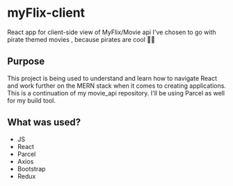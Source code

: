 # myFlix-client
React app for client-side view of MyFlix/Movie api
 I've chosen to go with pirate themed movies , because pirates are cool 🏴‍☠️
 ## Purpose
 This project is being used to understand and learn how to navigate React and work further on the MERN stack when it comes to creating applications. This is a continuation of my movie_api repository. I'll be using Parcel as well for my build tool. 
 ## What was used?
 - JS
 - React
 - Parcel
 - Axios
 - Bootstrap
 - Redux
 
